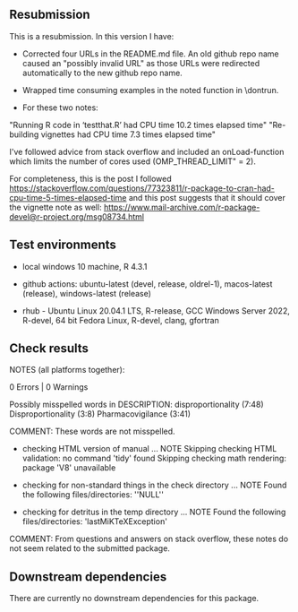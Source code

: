## Resubmission

This is a resubmission. In this version I have: 

* Corrected four URLs in the README.md file. An old github repo name caused an "possibly invalid URL" as those URLs were redirected automatically to the new github repo name.

* Wrapped time consuming examples in the noted function in \dontrun. 

* For these two notes: 

"Running R code in ‘testthat.R’ had CPU time 10.2 times elapsed time" 
"Re-building vignettes had CPU time 7.3 times elapsed time"

I've followed advice from stack overflow and included an onLoad-function which limits the number of cores used (OMP_THREAD_LIMIT" = 2). 

For completeness, this is the post I followed https://stackoverflow.com/questions/77323811/r-package-to-cran-had-cpu-time-5-times-elapsed-time 
and this post suggests that it should cover the vignette note as well:
https://www.mail-archive.com/r-package-devel@r-project.org/msg08734.html

## Test environments
* local windows 10 machine, R 4.3.1
* github actions: ubuntu-latest (devel, release, oldrel-1), 
                  macos-latest (release), 
                  windows-latest (release)
                  
* rhub - Ubuntu Linux 20.04.1 LTS, R-release, GCC
         Windows Server 2022, R-devel, 64 bit
         Fedora Linux, R-devel, clang, gfortran

## Check results 
NOTES (all platforms together):

0 Errors | 0 Warnings

Possibly misspelled words in DESCRIPTION:
  disproportionality (7:48)
  Disproportionality (3:8)
  Pharmacovigilance (3:41)
  
COMMENT: These words are not misspelled. 
  
* checking HTML version of manual ... NOTE
Skipping checking HTML validation: no command 'tidy' found
Skipping checking math rendering: package 'V8' unavailable

* checking for non-standard things in the check directory ... NOTE
Found the following files/directories:
  ''NULL''

* checking for detritus in the temp directory ... NOTE
Found the following files/directories:
  'lastMiKTeXException'
  
COMMENT: From questions and answers on stack overflow, these notes do not seem related to the submitted package. 

## Downstream dependencies
There are currently no downstream dependencies for this package. 
